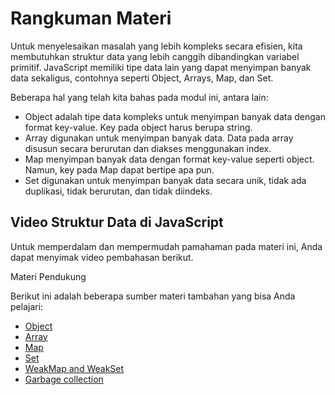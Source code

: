 # Rangkuman Materi

Untuk menyelesaikan masalah yang lebih kompleks secara efisien, kita membutuhkan struktur data yang lebih canggih dibandingkan variabel primitif. JavaScript memiliki tipe data lain yang dapat menyimpan banyak data sekaligus, contohnya seperti Object, Arrays, Map, dan Set.

Beberapa hal yang telah kita bahas pada modul ini, antara lain:

- Object adalah tipe data kompleks untuk menyimpan banyak data dengan format key-value. Key pada object harus berupa string.
- Array digunakan untuk menyimpan banyak data. Data pada array disusun secara berurutan dan diakses menggunakan index.
- Map menyimpan banyak data dengan format key-value seperti object. Namun, key pada Map dapat bertipe apa pun.
- Set digunakan untuk menyimpan banyak data secara unik, tidak ada duplikasi, tidak berurutan, dan tidak diindeks.

## Video Struktur Data di JavaScript

Untuk memperdalam dan mempermudah pamahaman pada materi ini, Anda dapat menyimak video pembahasan berikut.
[](https://youtu.be/etDR8rc_vvs)
 
Materi Pendukung

Berikut ini adalah beberapa sumber materi tambahan yang bisa Anda pelajari:

- [Object](https://developer.mozilla.org/en-US/docs/Web/JavaScript/Reference/Global_Objects/Object)  
- [Array](https://developer.mozilla.org/en-US/docs/Web/JavaScript/Reference/Global_Objects/Array)  
- [Map](https://developer.mozilla.org/en-US/docs/Web/JavaScript/Reference/Global_Objects/Map)  
- [Set](https://developer.mozilla.org/en-US/docs/Web/JavaScript/Reference/Global_Objects/Set)  
- [WeakMap and WeakSet](https://javascript.info/weakmap-weakset)  
- [Garbage collection](https://javascript.info/garbage-collection)  

